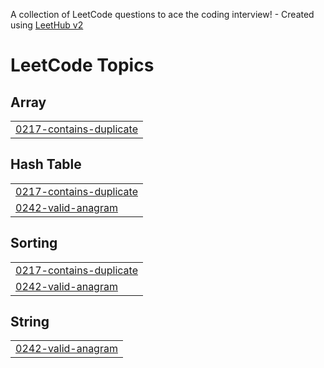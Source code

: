A collection of LeetCode questions to ace the coding interview! - Created using [LeetHub v2](https://github.com/arunbhardwaj/LeetHub-2.0)
<!---LeetCode Topics Start-->
# LeetCode Topics
## Array
|  |
| ------- |
| [0217-contains-duplicate](https://github.com/avnisinngh/Leetcode-Python/tree/master/0217-contains-duplicate) |
## Hash Table
|  |
| ------- |
| [0217-contains-duplicate](https://github.com/avnisinngh/Leetcode-Python/tree/master/0217-contains-duplicate) |
| [0242-valid-anagram](https://github.com/avnisinngh/Leetcode-Python/tree/master/0242-valid-anagram) |
## Sorting
|  |
| ------- |
| [0217-contains-duplicate](https://github.com/avnisinngh/Leetcode-Python/tree/master/0217-contains-duplicate) |
| [0242-valid-anagram](https://github.com/avnisinngh/Leetcode-Python/tree/master/0242-valid-anagram) |
## String
|  |
| ------- |
| [0242-valid-anagram](https://github.com/avnisinngh/Leetcode-Python/tree/master/0242-valid-anagram) |
<!---LeetCode Topics End-->